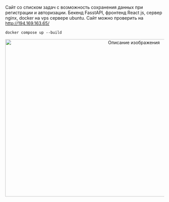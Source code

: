 Сайт со списком задач с возможность сохранения данных при регистрации и авторизации. Бекенд FasstAPI, фронтенд React js, сервер nginx, docker на vps сервере ubuntu. Сайт можно проверить на http://194.169.163.65/
```
docker compose up --build

```

<p align="center">
<img src="https://github.com/userRr423/deploy-frontend-backend-To-do-list/blob/main/Todo_list.png?raw=true" alt="Описание изображения" width="800" height="500"/>
</p>
